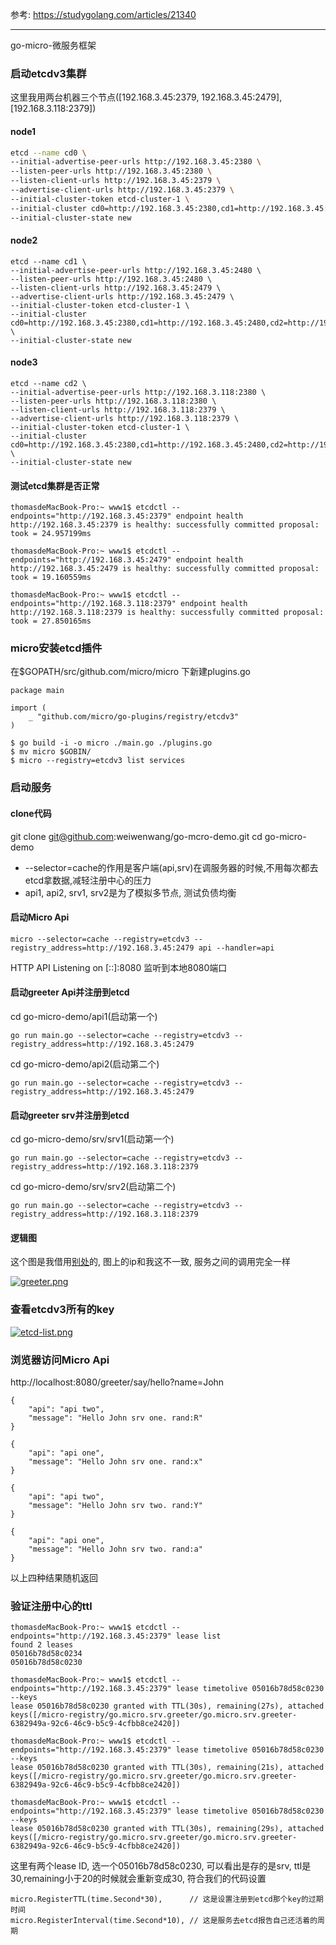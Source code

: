 参考: https://studygolang.com/articles/21340

---

go-micro-微服务框架

### 启动etcdv3集群

这里我用两台机器三个节点([192.168.3.45:2379, 192.168.3.45:2479],  [192.168.3.118:2379])
#### node1
```bash
etcd --name cd0 \
--initial-advertise-peer-urls http://192.168.3.45:2380 \
--listen-peer-urls http://192.168.3.45:2380 \
--listen-client-urls http://192.168.3.45:2379 \
--advertise-client-urls http://192.168.3.45:2379 \
--initial-cluster-token etcd-cluster-1 \
--initial-cluster cd0=http://192.168.3.45:2380,cd1=http://192.168.3.45:2480,cd2=http://192.168.3.118:2380 \
--initial-cluster-state new
```
#### node2
```
etcd --name cd1 \
--initial-advertise-peer-urls http://192.168.3.45:2480 \
--listen-peer-urls http://192.168.3.45:2480 \
--listen-client-urls http://192.168.3.45:2479 \
--advertise-client-urls http://192.168.3.45:2479 \
--initial-cluster-token etcd-cluster-1 \
--initial-cluster cd0=http://192.168.3.45:2380,cd1=http://192.168.3.45:2480,cd2=http://192.168.3.118:2380 \
--initial-cluster-state new

```
#### node3
```
etcd --name cd2 \
--initial-advertise-peer-urls http://192.168.3.118:2380 \
--listen-peer-urls http://192.168.3.118:2380 \
--listen-client-urls http://192.168.3.118:2379 \
--advertise-client-urls http://192.168.3.118:2379 \
--initial-cluster-token etcd-cluster-1 \
--initial-cluster cd0=http://192.168.3.45:2380,cd1=http://192.168.3.45:2480,cd2=http://192.168.3.118:2380 \
--initial-cluster-state new
```
#### 测试etcd集群是否正常
```
thomasdeMacBook-Pro:~ www1$ etcdctl --endpoints="http://192.168.3.45:2379" endpoint health
http://192.168.3.45:2379 is healthy: successfully committed proposal: took = 24.957199ms

thomasdeMacBook-Pro:~ www1$ etcdctl --endpoints="http://192.168.3.45:2479" endpoint health
http://192.168.3.45:2479 is healthy: successfully committed proposal: took = 19.160559ms

thomasdeMacBook-Pro:~ www1$ etcdctl --endpoints="http://192.168.3.118:2379" endpoint health
http://192.168.3.118:2379 is healthy: successfully committed proposal: took = 27.850165ms
```

### micro安装etcd插件

在$GOPATH/src/github.com/micro/micro 下新建plugins.go

```
package main

import (
    _ "github.com/micro/go-plugins/registry/etcdv3"
)
```
```
$ go build -i -o micro ./main.go ./plugins.go
$ mv micro $GOBIN/
$ micro --registry=etcdv3 list services
```

### 启动服务

#### clone代码

git clone git@github.com:weiwenwang/go-mcro-demo.git
cd go-micro-demo

- --selector=cache的作用是客户端(api,srv)在调服务器的时候,不用每次都去etcd拿数据,减轻注册中心的压力
- api1, api2, srv1, srv2是为了模拟多节点, 测试负债均衡
#### 启动Micro Api
```
micro --selector=cache --registry=etcdv3 --registry_address=http://192.168.3.45:2479 api --handler=api
```
HTTP API Listening on [::]:8080  监听到本地8080端口

#### 启动greeter Api并注册到etcd

cd go-micro-demo/api1(启动第一个)
```
go run main.go --selector=cache --registry=etcdv3 --registry_address=http://192.168.3.45:2479
```
cd go-micro-demo/api2(启动第二个)
```
go run main.go --selector=cache --registry=etcdv3 --registry_address=http://192.168.3.45:2479
```

#### 启动greeter srv并注册到etcd
cd go-micro-demo/srv/srv1(启动第一个)
```
go run main.go --selector=cache --registry=etcdv3 --registry_address=http://192.168.3.118:2379
```
cd go-micro-demo/srv/srv2(启动第二个)
```
go run main.go --selector=cache --registry=etcdv3 --registry_address=http://192.168.3.118:2379
```

#### 逻辑图

这个图是我借用[别处](http://btfak.com/%E5%BE%AE%E6%9C%8D%E5%8A%A1/2016/03/20/micro/)的, 图上的ip和我这不一致, 服务之间的调用完全一样

[![greeter.png](https://i.loli.net/2019/06/19/5d09fbb10b5c556537.png)](https://i.loli.net/2019/06/19/5d09fbb10b5c556537.png)

### 查看etcdv3所有的key

[![etcd-list.png](https://i.loli.net/2019/06/21/5d0ca52a667dd46348.png)](https://i.loli.net/2019/06/21/5d0ca52a667dd46348.png)

### 浏览器访问Micro Api
http://localhost:8080/greeter/say/hello?name=John

```
{
    "api": "api two",
    "message": "Hello John srv one. rand:R"
}

{
    "api": "api one",
    "message": "Hello John srv one. rand:x"
}

{
    "api": "api two",
    "message": "Hello John srv two. rand:Y"
}

{
    "api": "api one",
    "message": "Hello John srv two. rand:a"
}
```

以上四种结果随机返回

### 验证注册中心的ttl

```
thomasdeMacBook-Pro:~ www1$ etcdctl --endpoints="http://192.168.3.45:2379" lease list
found 2 leases
05016b78d58c0234
05016b78d58c0230

thomasdeMacBook-Pro:~ www1$ etcdctl --endpoints="http://192.168.3.45:2379" lease timetolive 05016b78d58c0230 --keys
lease 05016b78d58c0230 granted with TTL(30s), remaining(27s), attached keys([/micro-registry/go.micro.srv.greeter/go.micro.srv.greeter-6382949a-92c6-46c9-b5c9-4cfbb8ce2420])

thomasdeMacBook-Pro:~ www1$ etcdctl --endpoints="http://192.168.3.45:2379" lease timetolive 05016b78d58c0230 --keys
lease 05016b78d58c0230 granted with TTL(30s), remaining(21s), attached keys([/micro-registry/go.micro.srv.greeter/go.micro.srv.greeter-6382949a-92c6-46c9-b5c9-4cfbb8ce2420])

thomasdeMacBook-Pro:~ www1$ etcdctl --endpoints="http://192.168.3.45:2379" lease timetolive 05016b78d58c0230 --keys
lease 05016b78d58c0230 granted with TTL(30s), remaining(29s), attached keys([/micro-registry/go.micro.srv.greeter/go.micro.srv.greeter-6382949a-92c6-46c9-b5c9-4cfbb8ce2420])
```
这里有两个lease ID, 选一个05016b78d58c0230, 可以看出是存的是srv, ttl是30,remaining小于20的时候就会重新变成30, 符合我们的代码设置

```
micro.RegisterTTL(time.Second*30),      // 这是设置注册到etcd那个key的过期时间
micro.RegisterInterval(time.Second*10), // 这是服务去etcd报告自己还活着的周期
```
